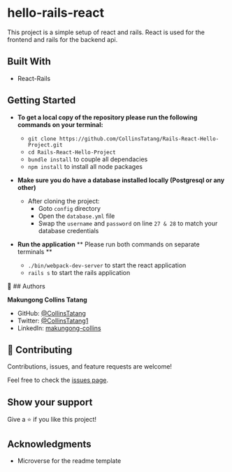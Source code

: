 # hello-rails-react

This project is a simple setup of react and rails. React is used for the frontend and rails for the backend api.

## Built With

- React-Rails

## Getting Started

- **To get a local copy of the repository please run the following commands on your terminal:**
   - `git clone https://github.com/CollinsTatang/Rails-React-Hello-Project.git`
   - `cd Rails-React-Hello-Project`
   - `bundle install` to couple all dependacies
   - `npm install` to install all node packages

- **Make sure you do have a database installed locally (Postgresql or any other)**
  - After cloning the project:
    - Goto `config` directory
    - Open the `database.yml` file
    - Swap the `username` and `password` on line `27 & 28` to match your database credentials

- **Run the application**
   ** Please run both commands on separate terminals **
   - `./bin/webpack-dev-server` to start the react application
   - `rails s` to start the rails application
  

👤 ## Authors

 **Makungong Collins Tatang**

- GitHub: [@CollinsTatang](https://github.com/CollinsTatang)
- Twitter: [@CollinsTatang1](https://twitter.com/CollinsTatang1)
- LinkedIn: [makungong-collins](https://www.linkedin.com/in/makungong-collins-b43260190/)


## 🤝 Contributing

Contributions, issues, and feature requests are welcome!

Feel free to check the [issues page](../../issues/).

## Show your support

Give a ⭐️ if you like this project!

## Acknowledgments
- Microverse for the readme template